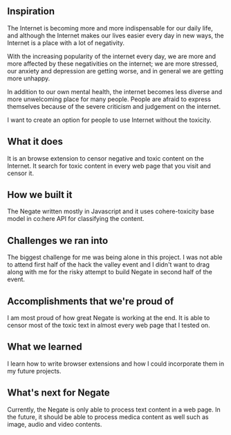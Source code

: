 ## Inspiration
The Internet is becoming more and more indispensable for our daily life, and although the Internet makes our lives easier every day in new ways, the Internet is a place with a lot of negativity.

With the increasing popularity of the internet every day, we are more and more affected by these negativities on the internet; we are more stressed, our anxiety and depression are getting worse, and in general we are getting more unhappy. 

In addition to our own mental health, the internet becomes less diverse and more unwelcoming place for many people. People are afraid to express themselves because of the severe criticism and judgement on the internet.

I want to create an option for people to use Internet without the toxicity.

## What it does
It is an browse extension to censor negative and toxic content on the Internet. It search for toxic content in every web page that you visit and censor it.

## How we built it
The Negate written mostly in Javascript and it uses cohere-toxicity base model in co:here API for classifying the content.

## Challenges we ran into
The biggest challenge for me was being alone in this project. I was not able to attend first half of the hack the valley event and I didn't want to drag  along with me for the risky attempt to build Negate in second half of the event.

## Accomplishments that we're proud of
I am most proud of how great Negate is working at the end. It is able to censor most of the toxic text in almost every web page that I tested on.

## What we learned
I learn how to write browser extensions and how I could incorporate them in my future projects.

## What's next for Negate

Currently, the Negate is only able to process text content in a web page. In the future, it should be able to process medica content as well such as image, audio and video contents.
